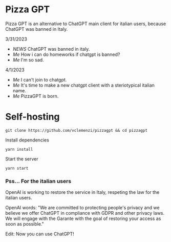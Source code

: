 # Pizza GPT

Pizza GPT is an alternative to ChatGPT main client for italian users, because ChatGPT was banned in Italy.

3/31/2023
- *NEWS* ChatGPT was banned in italy.
- *Me* How i can do homeworks if chatgpt is banned?
- *Me* I'm so sad.

4/1/2023
- *Me* I can't join to chatgpt.
- *Me* It's time to make a new chatgpt client with a steriotypical italian name.
- *Me* PizzaGPT is born.

# Self-hosting

```
git clone https://github.com/vclemenzi/pizzagpt && cd pizzagpt
```

Install dependencies

```
yarn install
```

Start the server

```
yarn start
```

### Pss... For the italian users
OpenAI is working to restore the service in Italy, respeting the law for the italian users.

OpenAI words:
"We are committed to protecting people's privacy and we believe we offer ChatGPT in compliance with GDPR and other privacy laws. We will engage with the Garante with the goal of restoring your access as soon as possible."

Edit: Now you can use ChatGPT!
